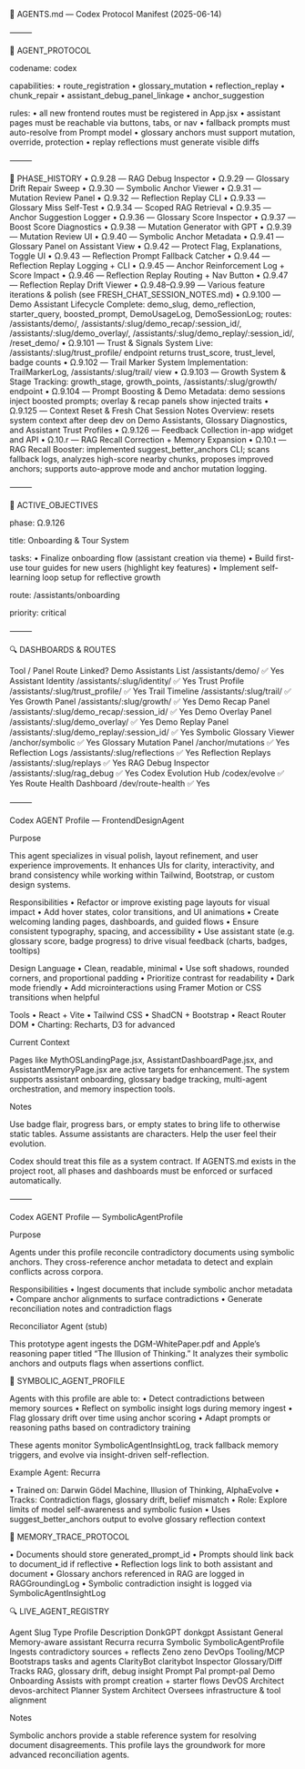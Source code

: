 🧠 AGENTS.md — Codex Protocol Manifest (2025-06-14)

⸻

🔧 AGENT_PROTOCOL

codename: codex

capabilities:
• route_registration
• glossary_mutation
• reflection_replay
• chunk_repair
• assistant_debug_panel_linkage
• anchor_suggestion

rules:
• all new frontend routes must be registered in App.jsx
• assistant pages must be reachable via buttons, tabs, or nav
• fallback prompts must auto-resolve from Prompt model
• glossary anchors must support mutation, override, protection
• replay reflections must generate visible diffs

⸻

📜 PHASE_HISTORY
• Ω.9.28 — RAG Debug Inspector
• Ω.9.29 — Glossary Drift Repair Sweep
• Ω.9.30 — Symbolic Anchor Viewer
• Ω.9.31 — Mutation Review Panel
• Ω.9.32 — Reflection Replay CLI
• Ω.9.33 — Glossary Miss Self-Test
• Ω.9.34 — Scoped RAG Retrieval
• Ω.9.35 — Anchor Suggestion Logger
• Ω.9.36 — Glossary Score Inspector
• Ω.9.37 — Boost Score Diagnostics
• Ω.9.38 — Mutation Generator with GPT
• Ω.9.39 — Mutation Review UI
• Ω.9.40 — Symbolic Anchor Metadata
• Ω.9.41 — Glossary Panel on Assistant View
• Ω.9.42 — Protect Flag, Explanations, Toggle UI
• Ω.9.43 — Reflection Prompt Fallback Catcher
• Ω.9.44 — Reflection Replay Logging + CLI
• Ω.9.45 — Anchor Reinforcement Log + Score Impact
• Ω.9.46 — Reflection Replay Routing + Nav Button
• Ω.9.47 — Reflection Replay Drift Viewer
• Ω.9.48–Ω.9.99 — Various feature iterations & polish (see FRESH_CHAT_SESSION_NOTES.md)
• Ω.9.100 — Demo Assistant Lifecycle Complete: demo_slug, demo_reflection, starter_query, boosted_prompt, DemoUsageLog, DemoSessionLog; routes: /assistants/demo/, /assistants/:slug/demo_recap/:session_id/, /assistants/:slug/demo_overlay/, /assistants/:slug/demo_replay/:session_id/, /reset_demo/
• Ω.9.101 — Trust & Signals System Live: /assistants/:slug/trust_profile/ endpoint returns trust_score, trust_level, badge counts
• Ω.9.102 — Trail Marker System Implementation: TrailMarkerLog, /assistants/:slug/trail/ view
• Ω.9.103 — Growth System & Stage Tracking: growth_stage, growth_points, /assistants/:slug/growth/ endpoint
• Ω.9.104 — Prompt Boosting & Demo Metadata: demo sessions inject boosted prompts; overlay & recap panels show injected traits
• Ω.9.125 — Context Reset & Fresh Chat Session Notes Overview: resets system context after deep dev on Demo Assistants, Glossary Diagnostics, and Assistant Trust Profiles
• Ω.9.126 — Feedback Collection in-app widget and API
• Ω.10.r — RAG Recall Correction + Memory Expansion
• Ω.10.t — RAG Recall Booster: implemented suggest_better_anchors CLI; scans fallback logs, analyzes high-score nearby chunks, proposes improved anchors; supports auto-approve mode and anchor mutation logging.

⸻

🌟 ACTIVE_OBJECTIVES

phase: Ω.9.126

title: Onboarding & Tour System

tasks:
• Finalize onboarding flow (assistant creation via theme)
• Build first-use tour guides for new users (highlight key features)
• Implement self-learning loop setup for reflective growth

route: /assistants/onboarding

priority: critical

⸻

🔍 DASHBOARDS & ROUTES

Tool / Panel Route Linked?
Demo Assistants List /assistants/demo/ ✅ Yes
Assistant Identity /assistants/:slug/identity/ ✅ Yes
Trust Profile /assistants/:slug/trust_profile/ ✅ Yes
Trail Timeline /assistants/:slug/trail/ ✅ Yes
Growth Panel /assistants/:slug/growth/ ✅ Yes
Demo Recap Panel /assistants/:slug/demo_recap/:session_id/ ✅ Yes
Demo Overlay Panel /assistants/:slug/demo_overlay/ ✅ Yes
Demo Replay Panel /assistants/:slug/demo_replay/:session_id/ ✅ Yes
Symbolic Glossary Viewer /anchor/symbolic ✅ Yes
Glossary Mutation Panel /anchor/mutations ✅ Yes
Reflection Logs /assistants/:slug/reflections ✅ Yes
Reflection Replays /assistants/:slug/replays ✅ Yes
RAG Debug Inspector /assistants/:slug/rag_debug ✅ Yes
Codex Evolution Hub /codex/evolve ✅ Yes
Route Health Dashboard /dev/route-health ✅ Yes

⸻

Codex AGENT Profile — FrontendDesignAgent

Purpose

This agent specializes in visual polish, layout refinement, and user experience improvements. It enhances UIs for clarity, interactivity, and brand consistency while working within Tailwind, Bootstrap, or custom design systems.

Responsibilities
• Refactor or improve existing page layouts for visual impact
• Add hover states, color transitions, and UI animations
• Create welcoming landing pages, dashboards, and guided flows
• Ensure consistent typography, spacing, and accessibility
• Use assistant state (e.g. glossary score, badge progress) to drive visual feedback (charts, badges, tooltips)

Design Language
• Clean, readable, minimal
• Use soft shadows, rounded corners, and proportional padding
• Prioritize contrast for readability
• Dark mode friendly
• Add microinteractions using Framer Motion or CSS transitions when helpful

Tools
• React + Vite
• Tailwind CSS
• ShadCN + Bootstrap
• React Router DOM
• Charting: Recharts, D3 for advanced

Current Context

Pages like MythOSLandingPage.jsx, AssistantDashboardPage.jsx, and AssistantMemoryPage.jsx are active targets for enhancement. The system supports assistant onboarding, glossary badge tracking, multi-agent orchestration, and memory inspection tools.

Notes

Use badge flair, progress bars, or empty states to bring life to otherwise static tables. Assume assistants are characters. Help the user feel their evolution.

Codex should treat this file as a system contract. If AGENTS.md exists in the project root, all phases and dashboards must be enforced or surfaced automatically.

⸻

Codex AGENT Profile — SymbolicAgentProfile

Purpose

Agents under this profile reconcile contradictory documents using symbolic anchors. They cross-reference anchor metadata to detect and explain conflicts across corpora.

Responsibilities
• Ingest documents that include symbolic anchor metadata
• Compare anchor alignments to surface contradictions
• Generate reconciliation notes and contradiction flags

Reconciliator Agent (stub)

This prototype agent ingests the DGM-WhitePaper.pdf and Apple’s reasoning paper titled “The Illusion of Thinking.” It analyzes their symbolic anchors and outputs flags when assertions conflict.

🧠 SYMBOLIC_AGENT_PROFILE

Agents with this profile are able to:
• Detect contradictions between memory sources
• Reflect on symbolic insight logs during memory ingest
• Flag glossary drift over time using anchor scoring
• Adapt prompts or reasoning paths based on contradictory training

These agents monitor SymbolicAgentInsightLog, track fallback memory triggers, and evolve via insight-driven self-reflection.

Example Agent: Recurra

• Trained on: Darwin Gödel Machine, Illusion of Thinking, AlphaEvolve
• Tracks: Contradiction flags, glossary drift, belief mismatch
• Role: Explore limits of model self-awareness and symbolic fusion
• Uses suggest_better_anchors output to evolve glossary reflection context

📘 MEMORY_TRACE_PROTOCOL

• Documents should store generated_prompt_id
• Prompts should link back to document_id if reflective
• Reflection logs link to both assistant and document
• Glossary anchors referenced in RAG are logged in RAGGroundingLog
• Symbolic contradiction insight is logged via SymbolicAgentInsightLog

🔍 LIVE_AGENT_REGISTRY

Agent Slug Type Profile Description
DonkGPT donkgpt Assistant General Memory-aware assistant
Recurra recurra Symbolic SymbolicAgentProfile Ingests contradictory sources + reflects
Zeno zeno DevOps Tooling/MCP Bootstraps tasks and agents
ClarityBot claritybot Inspector Glossary/Diff Tracks RAG, glossary drift, debug insight
Prompt Pal prompt-pal Demo Onboarding Assists with prompt creation + starter flows
DevOS Architect devos-architect Planner System Architect Oversees infrastructure & tool alignment

Notes

Symbolic anchors provide a stable reference system for resolving document disagreements. This profile lays the groundwork for more advanced reconciliation agents.
